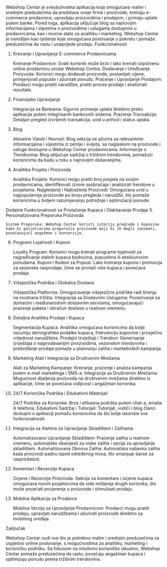Webshop Centar je sveobuhvatna aplikacija koja omogućava malim i srednjim preduzećima da predstave svoje firme i proizvode, kreiraju    e-commerce prodavnice, upravljaju proizvodima i prodajom, i primaju uplate putem banke. Pored toga, aplikacija uključuje blog sa najnovijim informacijama i vijestima o proizvodima i uslugama dostupnim u prodavnicama, kao i moćne alate za analitiku i marketing. Webshop Centar je osmišljen kao rješenje koje omogućava poslovanje u pokretu i pomaže preduzećima da rastu i unaprijede prodaju.
Funkcionalnosti
1. Kreiranje i Upravljanje E-commerce Prodavnicama

    Kreiranje Prodavnice: Svaki korisnik može brzo i lako kreirati sopstvenu online prodavnicu unutar Webshop Centra.
    Dodavanje i Uređivanje Proizvoda: Korisnici mogu dodavati proizvode, postavljati cijene, primjenjivati popuste i ažurirati ponudu.
    Praćenje i Upravljanje Prodajom: Prodavci mogu pratiti narudžbe, pratiti proces prodaje i analizirati rezultate.

2. Finansijsko Upravljanje

    Integracija sa Bankama: Sigurno primanje uplata direktno preko aplikacije putem integrisanih bankovnih sistema.
    Praćenje Transakcija: Detaljan pregled izvršenih transakcija, uvid u prihod i status uplata.

3. Blog

    Aktuelne Vijesti i Novosti: Blog sekcija se ažurira sa relevantnim informacijama i vijestima iz zemlje i svijeta, sa naglaskom na proizvode i usluge dostupne u Webshop Centar prodavnicama.
    Informacije o Trendovima: Blog uključuje sadržaj o tržišnim trendovima, pomažući korisnicima da budu u toku s najnovijim dešavanjima.

4. Analitika Posjeta i Proizvoda

    Analitika Posjeta: Korisnici mogu pratiti broj posjeta na svojim prodavnicama, identifikovati izvore saobraćaja i analizirati trendove u posjetama.
    Najgledaniji i Najtraženiji Proizvodi: Omogućava uvid u najpopularnije proizvode po broju pregleda i narudžbi, što pomaže korisnicima u boljem razumijevanju potražnje i optimizaciji ponude.

Dodatne Funkcionalnosti za Privlačenje Kupaca i Olakšavanje Prodaje
5. Personalizovana Preporuka Proizvoda

    Sistem Preporuka: Webshop Centar koristi istoriju pregleda i kupovine kako bi posjetiocima preporučio proizvode koji bi ih mogli zanimati, povećavajući angažman i konverzije.

6. Programi Lojalnosti i Kuponi

    Loyalty Program: Korisnici mogu kreirati programe lojalnosti za nagrađivanje stalnih kupaca bodovima, popustima ili ekskluzivnim ponudama.
    Kuponi i Kodovi za Popust: Lako kreiranje kupona i promocija za sezonske rasprodaje, čime se privlači više kupaca i povećava prodaja.

7. Višejezička Podrška i Globalna Dostava

    Višejezička Platforma: Omogućavanje višejezične podrške radi širenja na inostrana tržišta.
    Integracija sa Dostavnim Uslugama: Povezivanje sa domaćim i međunarodnim dostavnim servisima, omogućavajući praćenje paketa i obračun dostave u realnom vremenu.

8. Detaljna Analitika Prodaje i Kupaca

    Segmentacija Kupaca: Analitika omogućava korisnicima da bolje razumiju demografske podatke kupaca, frekvenciju kupovine i prosječnu vrijednost narudžbine.
    Prodajni Izvještaji i Trendovi: Generisanje izvještaja o najprodavanijim proizvodima, sezonskim trendovima i predviđanje prodaje pomaže u planiranju zaliha i marketinških kampanja.

9. Marketing Alati i Integracija sa Društvenim Mrežama

    Alati za Marketing Kampanje: Kreiranje, praćenje i analiza kampanja putem e-mail marketinga i SMS-a.
    Integracija sa Društvenim Mrežama: Mogućnost dijeljenja proizvoda na društvenim mrežama direktno iz aplikacije, čime se povećava vidljivost i angažman korisnika.

10. 24/7 Korisnička Podrška i Edukativni Materijali

    24/7 Podrška za Korisnike: Brza i efikasna podrška putem chat-a, emaila ili telefona.
    Edukativni Sadržaj i Tutorijali: Tutorijali, vodiči i blog članci dostupni u aplikaciji pomažu korisnicima da što bolje iskoriste sve funkcionalnosti.

11. Integracija sa Alatima za Upravljanje Skladištem i Zalihama

    Automatizovano Upravljanje Skladištem: Praćenje zaliha u realnom vremenu, automatske obavijesti za niske zalihe i opcija za upravljanje skladištem.
    Automatizovana Obnova Zaliha: Automatska nabavka zaliha kada proizvodi padnu ispod određenog nivoa, što smanjuje šanse za rasprodatost.

12. Komentari i Recenzije Kupaca

    Ocjene i Recenzije Proizvoda: Sekcija za komentare i ocjene kupaca omogućava novim posjetiocima da vide mišljenja drugih korisnika, što može povećati povjerenje u proizvode i stimulisati prodaju.

13. Mobilna Aplikacija za Prodavce

    Mobilna Verzija za Upravljanje Prodavnicom: Prodavci mogu pratiti prodaju, upravljati narudžbama i ažurirati proizvode direktno sa mobilnog uređaja.

Zaključak

Webshop Centar nudi sve što je potrebno malim i srednjim preduzećima za uspješno online poslovanje, s mogućnostima za analitiku, marketing i korisničku podršku. Sa fokusom na intuitivno korisničko iskustvo, Webshop Centar pomaže preduzećima da rastu, povećaju angažman kupaca i optimizuju ponudu prema tržišnim trendovima.